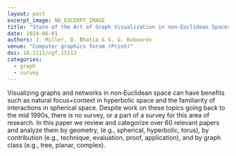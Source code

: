 ```yaml
---
layout: post
excerpt_image: NO_EXCERPT_IMAGE
title: "State of the Art of Graph Visualization in non‐Euclidean Spaces"
date: 2024-06-01
authors: J. Miller, D. Bhatia & S. G. Kobourov
venue: "Computer graphics forum (Print)"
doi: 10.1111/cgf.15113
categories:
  - graph
  - survey
---
```

Visualizing graphs and networks in non‐Euclidean space can have benefits such as natural focus+context in hyperbolic space and the familiarity of interactions in spherical space. Despite work on these topics going back to the mid 1990s, there is no survey, or a part of a survey for this area of research. In this paper we review and categorize over 60 relevant papers and analyze them by geometry, (e.g., spherical, hyperbolic, torus), by contribution (e.g., technique, evaluation, proof, application), and by graph class (e.g., tree, planar, complex).
